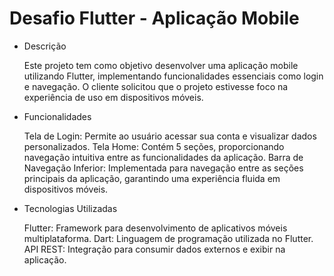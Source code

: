 # Desafio Flutter - Aplicação Mobile

- Descrição

  Este projeto tem como objetivo desenvolver uma aplicação mobile utilizando Flutter, implementando funcionalidades essenciais como login e navegação. O cliente solicitou que o projeto estivesse foco na experiência de uso em dispositivos móveis.

- Funcionalidades
  
    Tela de Login: Permite ao usuário acessar sua conta e visualizar dados personalizados.
Tela Home: Contém 5 seções, proporcionando navegação intuitiva entre as funcionalidades da aplicação.
Barra de Navegação Inferior: Implementada para navegação entre as seções principais da aplicação, garantindo uma experiência fluida em dispositivos móveis.

- Tecnologias Utilizadas
  
    Flutter: Framework para desenvolvimento de aplicativos móveis multiplataforma.
Dart: Linguagem de programação utilizada no Flutter.
API REST: Integração para consumir dados externos e exibir na aplicação.
